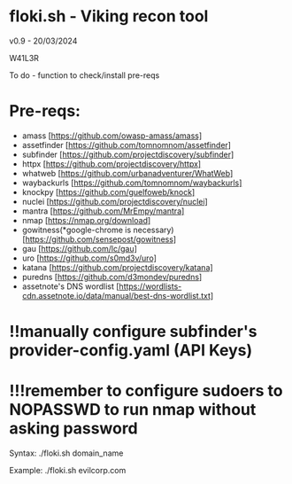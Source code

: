 # floki.sh - Viking recon tool

 v0.9 - 20/03/2024

 W41L3R

 To do - function to check/install pre-reqs

# Pre-reqs:
- amass [https://github.com/owasp-amass/amass]
- assetfinder [https://github.com/tomnomnom/assetfinder]
- subfinder [https://github.com/projectdiscovery/subfinder]
- httpx [https://github.com/projectdiscovery/httpx]
- whatweb [https://github.com/urbanadventurer/WhatWeb]
- waybackurls [https://github.com/tomnomnom/waybackurls]
- knockpy [https://github.com/guelfoweb/knock]
- nuclei [https://github.com/projectdiscovery/nuclei]
- mantra [https://github.com/MrEmpy/mantra]
- nmap [https://nmap.org/download]
- gowitness(*google-chrome is necessary) [https://github.com/sensepost/gowitness]
- gau [https://github.com/lc/gau]
- uro [https://github.com/s0md3v/uro]
- katana [https://github.com/projectdiscovery/katana]
- puredns [https://github.com/d3mondev/puredns]
- assetnote's DNS wordlist [https://wordlists-cdn.assetnote.io/data/manual/best-dns-wordlist.txt]

# !!manually configure subfinder's provider-config.yaml (API Keys)
# !!!remember to configure sudoers to NOPASSWD to run nmap without asking password

Syntax: ./floki.sh domain_name

 Example: ./floki.sh evilcorp.com
